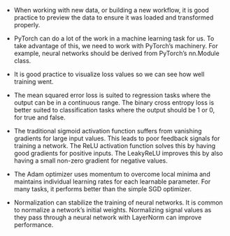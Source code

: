* When working with new data, or building a new workflow, it is good practice to preview the data to ensure it was loaded and transformed properly.

* PyTorch can do a lot of the work in a machine learning task for us. To take advantage of this, we need to work with PyTorch’s machinery. For example, neural networks should be derived from PyTorch’s nn.Module class.

* It is good practice to visualize loss values so we can see how well training went.

* The mean squared error loss is suited to regression tasks where the output can be in a continuous range. The binary cross entropy loss is better suited to classification tasks where the output should be 1 or 0, for true and false.

* The traditional sigmoid activation function suffers from vanishing gradients for large input values. This leads to poor feedback signals for training a network. The ReLU activation function solves this by having good gradients for positive inputs. The LeakyReLU improves this by also having a small non-zero gradient for negative values.

* The Adam optimizer uses momentum to overcome local minima and maintains individual learning rates for each learnable parameter. For many tasks, it performs better than the simple SGD optimizer.

* Normalization can stabilize the training of neural networks. It is common to normalize a network’s initial weights. Normalizing signal values as they pass through a neural network with LayerNorm can improve performance.
